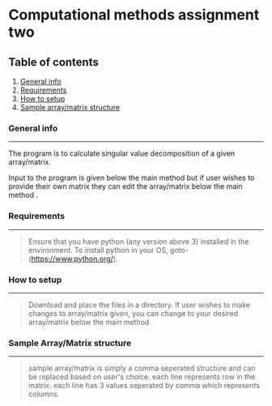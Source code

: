 
# Computational methods assignment two
## Table of contents
1. [General info](#general-info)
2. [Requirements](#requirements)
3. [How to setup](#how-to-setup)
4. [Sample array/matrix structure](#sample-array-structure)

### General info
***
The program is to calculate singular value decomposition of a given array/matrix.

Input to the program is given below the main method but if user wishes to provide their own matrix they can edit the array/matrix below the main method .

### Requirements
***
> Ensure that you have python (any version above 3) installed in the environment.
> To install python in your OS, goto- (https://www.python.org/).

### How to setup
***
> Download and place the files in a directory.
> If user wishes to make changes to array/matrix given, you can change to your desired array/matrix below the main method.

### Sample Array/Matrix structure
***
> sample array/matrix is simply a comma seperated structure and can be replaced based on user's choice.
> each line represents row in the matrix.
> each line has 3 values seperated by comma which represents columns.
